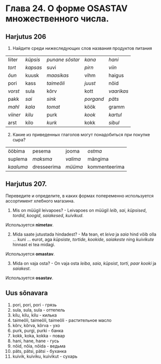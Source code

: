 # Глава 24. О форме OSASTAV множественного числа.

## Harjutus 206

1. Найдите среди нижеследующих слов названия продуктов питания

|          |          |                 |           |            |
|----------|----------|-----------------|-----------|------------|
| liiter   | *küpsis* | *punane sõstar* | *kana*    | *hani*     |
| *tort*   | *kapsas* | suvi            | *pirn*    | *viin*     |
| *õun*    | kuusk    | *maasikas*      | vihm      | haigus     |
| pori     | kass     | *taimeõli*      | *juust*   | nõid       |
| *vorst*  | sula     | kõrv            | kott      | *vaarikas* |
| pakk     | *sai*    | *sink*          | *porgand* | *päts*     |
| *mahl*   | *kala*   | *tomat*         | köök      | gramm      |
| *viiner* | *kilu*   | purk            | *kook*    | *kartul*   |
| arst     | kilo     | *kurk*          | kokk      | *sibul*    |

2. Какие из приведенных глаголов могут понадобиться при покупке сыра?

|           |             |          |               |
|-----------|-------------|----------|---------------|
| ööbima    | pesema      | jooma    | *ostma*       |
| suplema   | *maksma*    | *valima* | mängima       |
| *kaaluma* | dresseerima | *müüma*  | kommenteerima |


## Harjutus 207.

Переведите и определите, в каких формах попеременно используется ассортимент хлебного магазина.

1. Mis on müügil leivapoes? - Leivapoes on müügil *leib*, *sai*, *küpsised*, *tordid*, *koogid*, *saiakesed*, *kuivikud*.

Используется **nimetav**.

2. Mida saate jutustada hindadest? - Ma tean, et *leiva* ja *saia* hind võib olla ... kuni ... eurot, aga *küpsiste*, *tortide*, *kookide*, *saiakeste* ning *kuivikute* hinnast ei tea midagi.

Используется **omastav**.

3. Mida on vaja osta? - On vaja osta *leiba*, *saia*, *küpsist*, *torti*, *paar kooki* ja *saiakest*.

Используется **osastav**.

## Uus sõnavara

1. pori, pori, pori - грязь
2. sula, sula, sula - оттепель
3. kilu, kilu, kilu - килька
4. taimeõli, taimeõli, taimeõli - растительное масло
5. kõrv, kõrva, kõrva - ухо
6. purk, purgi, purki - банка
7. kokk, koka, kokka - повар
8. hani, hane, hane - гусь
9. nõid, nõia, nõida - ведьма
10. päts, pätsi, pätsi - буханка
11. kuivik, kuiviku, kuivikut - сухарь

